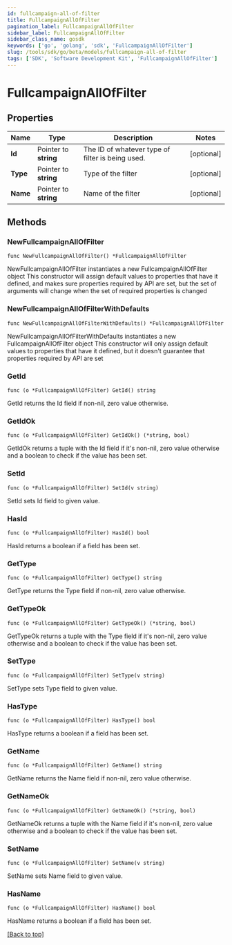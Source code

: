 ```yaml
---
id: fullcampaign-all-of-filter
title: FullcampaignAllOfFilter
pagination_label: FullcampaignAllOfFilter
sidebar_label: FullcampaignAllOfFilter
sidebar_class_name: gosdk
keywords: ['go', 'golang', 'sdk', 'FullcampaignAllOfFilter'] 
slug: /tools/sdk/go/beta/models/fullcampaign-all-of-filter
tags: ['SDK', 'Software Development Kit', 'FullcampaignAllOfFilter']
---
```


# FullcampaignAllOfFilter

## Properties

Name | Type | Description | Notes
------------ | ------------- | ------------- | -------------
**Id** | Pointer to **string** | The ID of whatever type of filter is being used. | [optional] 
**Type** | Pointer to **string** | Type of the filter | [optional] 
**Name** | Pointer to **string** | Name of the filter | [optional] 

## Methods

### NewFullcampaignAllOfFilter

`func NewFullcampaignAllOfFilter() *FullcampaignAllOfFilter`

NewFullcampaignAllOfFilter instantiates a new FullcampaignAllOfFilter object
This constructor will assign default values to properties that have it defined,
and makes sure properties required by API are set, but the set of arguments
will change when the set of required properties is changed

### NewFullcampaignAllOfFilterWithDefaults

`func NewFullcampaignAllOfFilterWithDefaults() *FullcampaignAllOfFilter`

NewFullcampaignAllOfFilterWithDefaults instantiates a new FullcampaignAllOfFilter object
This constructor will only assign default values to properties that have it defined,
but it doesn't guarantee that properties required by API are set

### GetId

`func (o *FullcampaignAllOfFilter) GetId() string`

GetId returns the Id field if non-nil, zero value otherwise.

### GetIdOk

`func (o *FullcampaignAllOfFilter) GetIdOk() (*string, bool)`

GetIdOk returns a tuple with the Id field if it's non-nil, zero value otherwise
and a boolean to check if the value has been set.

### SetId

`func (o *FullcampaignAllOfFilter) SetId(v string)`

SetId sets Id field to given value.

### HasId

`func (o *FullcampaignAllOfFilter) HasId() bool`

HasId returns a boolean if a field has been set.

### GetType

`func (o *FullcampaignAllOfFilter) GetType() string`

GetType returns the Type field if non-nil, zero value otherwise.

### GetTypeOk

`func (o *FullcampaignAllOfFilter) GetTypeOk() (*string, bool)`

GetTypeOk returns a tuple with the Type field if it's non-nil, zero value otherwise
and a boolean to check if the value has been set.

### SetType

`func (o *FullcampaignAllOfFilter) SetType(v string)`

SetType sets Type field to given value.

### HasType

`func (o *FullcampaignAllOfFilter) HasType() bool`

HasType returns a boolean if a field has been set.

### GetName

`func (o *FullcampaignAllOfFilter) GetName() string`

GetName returns the Name field if non-nil, zero value otherwise.

### GetNameOk

`func (o *FullcampaignAllOfFilter) GetNameOk() (*string, bool)`

GetNameOk returns a tuple with the Name field if it's non-nil, zero value otherwise
and a boolean to check if the value has been set.

### SetName

`func (o *FullcampaignAllOfFilter) SetName(v string)`

SetName sets Name field to given value.

### HasName

`func (o *FullcampaignAllOfFilter) HasName() bool`

HasName returns a boolean if a field has been set.


[[Back to top]](#) 


